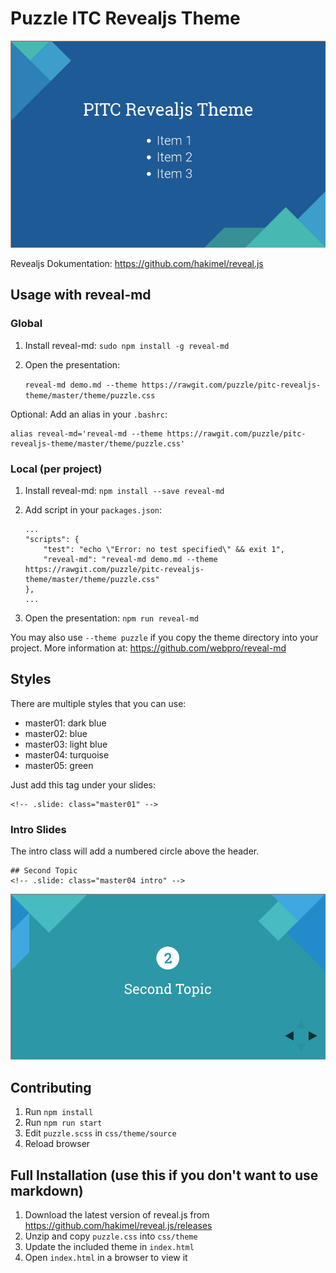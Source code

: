# Puzzle ITC Revealjs Theme

![Puzzle ITC Revealjs Theme](demo.png)

Revealjs Dokumentation: https://github.com/hakimel/reveal.js

## Usage with reveal-md
### Global
1. Install reveal-md: `sudo npm install -g reveal-md`
2. Open the presentation:

    ```reveal-md demo.md --theme https://rawgit.com/puzzle/pitc-revealjs-theme/master/theme/puzzle.css```

Optional: Add an alias in your `.bashrc`:
```
alias reveal-md='reveal-md --theme https://rawgit.com/puzzle/pitc-revealjs-theme/master/theme/puzzle.css'
```

### Local (per project)
1. Install reveal-md: `npm install --save reveal-md`
2. Add script in your `packages.json`:

    ```
    ...
    "scripts": {
        "test": "echo \"Error: no test specified\" && exit 1",
        "reveal-md": "reveal-md demo.md --theme https://rawgit.com/puzzle/pitc-revealjs-theme/master/theme/puzzle.css"
    },
    ...
    ```
3. Open the presentation: `npm run reveal-md`


You may also use `--theme puzzle` if you copy the theme directory into your project. More information at: https://github.com/webpro/reveal-md

## Styles
There are multiple styles that you can use:
* master01: dark blue
* master02: blue
* master03: light blue
* master04: turquoise
* master05: green

Just add this tag under your slides:
```
<!-- .slide: class="master01" -->
```

### Intro Slides
The intro class will add a numbered circle above the header.
```
## Second Topic
<!-- .slide: class="master04 intro" -->
```
![Puzzle ITC Revealjs Theme](demo2.png)

## Contributing
1. Run `npm install`
2. Run `npm run start`
3. Edit `puzzle.scss` in `css/theme/source`
4. Reload browser

## Full Installation (use this if you don't want to use markdown)
1. Download the latest version of reveal.js from https://github.com/hakimel/reveal.js/releases
2. Unzip and copy `puzzle.css` into `css/theme`
3. Update the included theme in `index.html`
4. Open `index.html` in a browser to view it
